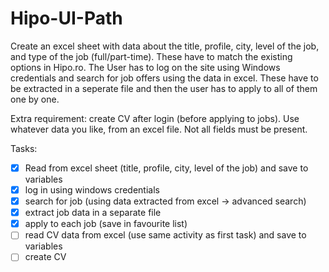 # Hipo-UI-Path

Create an excel sheet with data about the title, profile, city, level of the job, and type of the job (full/part-time). These have to match the existing options in Hipo.ro. The User has to log on the site using Windows credentials and search for job offers using the data in excel. These have to be extracted in a seperate file and then the user has to apply to all of them one by one.

Extra requirement: create CV after login (before applying to jobs). Use whatever data you like, from an excel file. Not all fields must be present.

Tasks:
- [x] Read from excel sheet (title, profile, city, level of the job) and save to variables
- [x] log in using windows credentials
- [x] search for job (using data extracted from excel -> advanced search)
- [x] extract job data in a separate file
- [x] apply to each job (save in favourite list)
- [ ] read CV data from excel (use same activity as first task) and save to variables
- [ ] create CV
